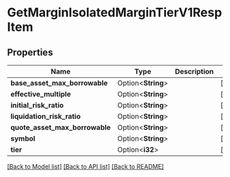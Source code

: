 # GetMarginIsolatedMarginTierV1RespItem

## Properties

Name | Type | Description | Notes
------------ | ------------- | ------------- | -------------
**base_asset_max_borrowable** | Option<**String**> |  | [optional]
**effective_multiple** | Option<**String**> |  | [optional]
**initial_risk_ratio** | Option<**String**> |  | [optional]
**liquidation_risk_ratio** | Option<**String**> |  | [optional]
**quote_asset_max_borrowable** | Option<**String**> |  | [optional]
**symbol** | Option<**String**> |  | [optional]
**tier** | Option<**i32**> |  | [optional]

[[Back to Model list]](../README.md#documentation-for-models) [[Back to API list]](../README.md#documentation-for-api-endpoints) [[Back to README]](../README.md)



